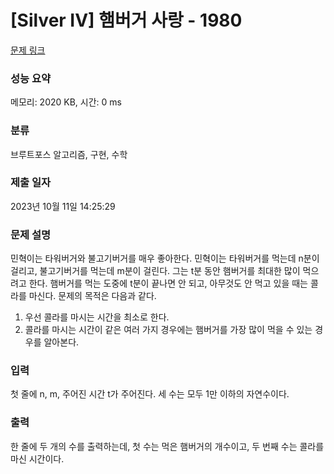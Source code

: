 # [Silver IV] 햄버거 사랑 - 1980 

[문제 링크](https://www.acmicpc.net/problem/1980) 

### 성능 요약

메모리: 2020 KB, 시간: 0 ms

### 분류

브루트포스 알고리즘, 구현, 수학

### 제출 일자

2023년 10월 11일 14:25:29

### 문제 설명

<p>민혁이는 타워버거와 불고기버거를 매우 좋아한다. 민혁이는 타워버거를 먹는데 n분이 걸리고, 불고기버거를 먹는데 m분이 걸린다. 그는 t분 동안 햄버거를 최대한 많이 먹으려고 한다. 햄버거를 먹는 도중에 t분이 끝나면 안 되고, 아무것도 안 먹고 있을 때는 콜라를 마신다. 문제의 목적은 다음과 같다.</p>

<ol>
	<li>우선 콜라를 마시는 시간을 최소로 한다.</li>
	<li>콜라를 마시는 시간이 같은 여러 가지 경우에는 햄버거를 가장 많이 먹을 수 있는 경우를 알아본다.</li>
</ol>

### 입력 

 <p>첫 줄에 n, m, 주어진 시간 t가 주어진다. 세 수는 모두 1만 이하의 자연수이다.</p>

### 출력 

 <p>한 줄에 두 개의 수를 출력하는데, 첫 수는 먹은 햄버거의 개수이고, 두 번째 수는 콜라를 마신 시간이다.</p>


